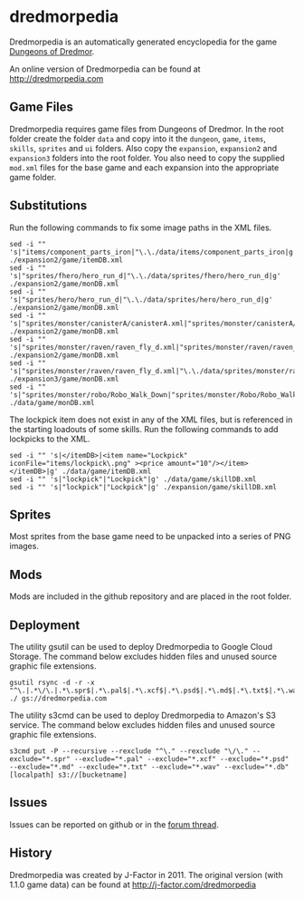 # dredmorpedia
Dredmorpedia is an automatically generated encyclopedia for the game [Dungeons of Dredmor](http://www.dungeonsofdredmor.com).

An online version of Dredmorpedia can be found at http://dredmorpedia.com

Game Files
----------

Dredmorpedia requires game files from Dungeons of Dredmor. In the root folder create the folder `data` and copy into it the `dungeon`, `game`, `items`, `skills`, `sprites` and `ui` folders. Also copy the `expansion`, `expansion2` and `expansion3` folders into the root folder. You also need to copy the supplied `mod.xml` files for the base game and each expansion into the appropriate game folder.

Substitutions
-------------

Run the following commands to fix some image paths in the XML files.

```
sed -i "" 's|"items/component_parts_iron|"\.\./data/items/component_parts_iron|g' ./expansion2/game/itemDB.xml
sed -i "" 's|"sprites/fhero/hero_run_d|"\.\./data/sprites/fhero/hero_run_d|g' ./expansion2/game/monDB.xml
sed -i "" 's|"sprites/hero/hero_run_d|"\.\./data/sprites/hero/hero_run_d|g' ./expansion2/game/monDB.xml
sed -i "" 's|"sprites/monster/canisterA/canisterA.xml|"sprites/monster/canisterA/canisterA0000.png|g' ./expansion2/game/monDB.xml
sed -i "" 's|"sprites/monster/raven/raven_fly_d.xml|"sprites/monster/raven/raven_fly_d_000.png|g' ./expansion2/game/monDB.xml
sed -i "" 's|"sprites/monster/raven/raven_fly_d.xml|"\.\./data/sprites/monster/raven/raven_fly_d_000.png|g' ./expansion3/game/monDB.xml
sed -i "" 's|"sprites/monster/robo/Robo_Walk_Down|"sprites/monster/Robo/Robo_Walk_Down|g' ./data/game/monDB.xml
```

The lockpick item does not exist in any of the XML files, but is referenced in the starting loadouts of some skills. Run the following commands to add lockpicks to the XML.

```
sed -i "" 's|</itemDB>|<item name="Lockpick" iconFile="items/lockpick\.png" ><price amount="10"/></item></itemDB>|g' ./data/game/itemDB.xml
sed -i "" 's|"lockpick"|"Lockpick"|g' ./data/game/skillDB.xml
sed -i "" 's|"lockpick"|"Lockpick"|g' ./expansion/game/skillDB.xml
```

Sprites
-------

Most sprites from the base game need to be unpacked into a series of PNG images.

Mods
----

Mods are included in the github repository and are placed in the root folder.

Deployment
----------

The utility gsutil can be used to deploy Dredmorpedia to Google Cloud Storage. The command below excludes hidden files and unused source graphic file extensions.

```
gsutil rsync -d -r -x "^\.|.*\/\.|.*\.spr$|.*\.pal$|.*\.xcf$|.*\.psd$|.*\.md$|.*\.txt$|.*\.wav$|.*\.db$|.*\.dat$|data\/ui\/loadingscreens\/.*$|data\/ui\/menus\/.*$|data\/ui\/portrait\/.*$|data\/ui\/minimal\/.*$|data\/ui\/publisher\/.*$|data\/ui\/startup\/.*|data\/ui\/tutorial\/.*$" ./ gs://dredmorpedia.com
```

The utility s3cmd can be used to deploy Dredmorpedia to Amazon's S3 service. The command below excludes hidden files and unused source graphic file extensions.

```
s3cmd put -P --recursive --rexclude "^\." --rexclude "\/\." --exclude="*.spr" --exclude="*.pal" --exclude="*.xcf" --exclude="*.psd" --exclude="*.md" --exclude="*.txt" --exclude="*.wav" --exclude="*.db" [localpath] s3://[bucketname]
```

Issues
------

Issues can be reported on github or in the [forum thread](http://community.gaslampgames.com/threads/dredmorpedia.1459/).

History
-------

Dredmorpedia was created by J-Factor in 2011. The original version (with 1.1.0 game data) can be found at http://j-factor.com/dredmorpedia
